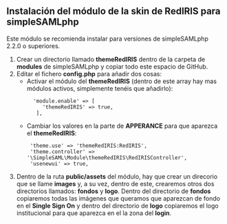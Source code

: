 ## Instalación del módulo de la skin de RedIRIS para simpleSAMLphp

Este módulo se recomienda instalar para versiones de simpleSAMLphp 2.2.0 o superiores.

1. Crear un directorio llamado **themeRedIRIS** dentro de la carpeta de **modules** de simpleSAMLphp y copiar todo este espacio de GitHub.
2. Editar el fichero **config.php** para añadir dos cosas:
   - Activar el módulo del **themeRedIRIS** (dentro de este array hay mas módulos activos, simplemente tenéis que añadirlo):
     ~~~
       'module.enable' => [
          'themeRedIRIS' => true,
        ],
     ~~~
   - Cambiar los valores en la parte de **APPERANCE** para que aparezca el **themeRedIRIS**:
     ~~~
      'theme.use' => 'themeRedIRIS:RedIRIS',
      'theme.controller' => '\SimpleSAML\Module\themeRedIRIS\RedIRISController',
      'usenewui' => true,
     ~~~
3. Dentro de la ruta **public/assets** del módulo, hay que crear un direcorio que se llame **images** y, a su vez, dentro de este, crearemos otros dos directorios llamados: **fondos** y **logo**. Dentro del directorio de **fondos** copiaremos todas las imágenes que queramos que aparezcan de fondo en el **Single Sign On** y dentro del directorio de **logo** copiaremos el logo institucional para que aparezca en el la zona del **login**.

